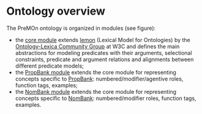 Ontology overview
===

The PreMOn ontology is organized in modules (see figure):

  * the [core module](ontology/core.html) extends [lemon](http://www.w3.org/community/ontolex/wiki/Final_Model_Specification) (Lexical Model for Ontologies) by the [Ontology-Lexica Community Group](https://www.w3.org/community/ontolex/) at W3C  and defines the main abstractions for modeling predicates with their arguments, selectional constraints, predicate and argument relations and alignments between different predicate models;
  * the [PropBank module](ontology/pb.html) extends the core module for representing concepts specific to [PropBank](https://verbs.colorado.edu/~mpalmer/projects/ace.html): numbered/modifier/agentive roles, function tags, examples;
  * the [NomBank module](ontology/nb.html) extends the core module for representing concepts specific to [NomBank](http://nlp.cs.nyu.edu/meyers/NomBank.html): numbered/modifier roles, function tags, examples.

<div style="text-align: center; padding-top: 20px; padding-bottom: 20px">
<object type="image/svg+xml" data="images/modules.svg"></object>
</div>
